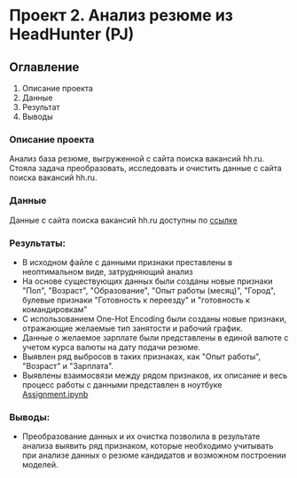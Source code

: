 # Проект 2. Анализ резюме из HeadHunter (PJ)


## Оглавление  
1. Описание проекта
2. Данные
3. Результат
4. Выводы

### Описание проекта    
Анализ база резюме, выгруженной с сайта поиска вакансий hh.ru. 
Стояла задача преобразовать, исследовать и очистить данные с сайта поиска вакансий hh.ru. 

### Данные
Данные с сайта поиска вакансий hh.ru доступны по [ссылке](https://drive.google.com/file/d/1iA8z8DrObT4QYWuyn-o2B2tOpVpuXkiM/view?usp=share_link)

### Результаты:  
- В исходном файле с данными признаки преставлены в неоптимальном виде, затрудняющий анализ
- На основе существующих данных были созданы новые признаки "Пол", "Возраст", "Образование", "Опыт работы (месяц)", "Город", булевые признаки "Готовность к переезду" и "готовность к командировкам"
- С использованием One-Hot Encoding были созданы новые признаки, отражающие желаемые тип занятости и рабочий график.
- Данные о желаемое зарплате были представлены в единой валюте с учетом курса валюты на дату подачи резюме.
- Выявлен ряд выбросов в таких признаках, как "Опыт работы", "Возраст" и "Зарплата".
- Выявлены взаимосвязи между рядом признаков, их описание и весь процесс работы с данными представлен в ноутбуке [Assignment.ipynb](Assignment.ipynb)

### Выводы:  

- Преобразование данных и их очистка позволила в результате анализа выявить ряд признаком, которые необходимо учитывать при анализе данных о резюме кандидатов и возможном построении моделей.


